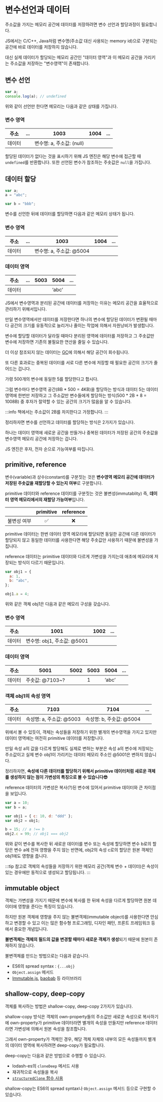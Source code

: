 # 변수선언과 데이터

주소값을 가지는 메모리 공간에 데이터를 저장하려면 변수 선언과 할당과정이 필요합니다.

JS에서는 C/C++, Java처럼 변수명(주소값 대신 사용되는 memory id)으로 구분되는 공간에 바로 데이터를 저장하지 않습니다.

대신 실제 데이터가 할당되는 메모리 공간인 "데이터 영역"과 이 메모리 공간을 가리키는 주소값을 저장하는 "변수영역"이 존재합니다.

## 변수 선언

```js
var a;
console.log(a); // undefined
```

위와 같이 선언만 한다면 메모리는 다음과 같은 상태를 가집니다.

### 변수 영역

| 주소   | ... | 1003                      | 1004 | ... |
| ------ | --- | ------------------------- | ---- | --- |
| 데이터 |     | 변수명: a, 주소값: (null) |      |     |

할당된 데이터가 없다는 것을 표시하기 위해 JS 엔진은 해당 변수에 접근할 때 `undefined`를 반환합니다. 또한 선언된 변수가 참조하는 주솟값은 `null`을 가집니다.

## 데이터 할당

```js
var a;
a = "abc";

var b = "bbb";
```

변수를 선언한 뒤에 데이터를 할당하면 다음과 같은 메모리 상태가 됩니다.

### 변수 영역

| 주소   | ... | 1003                     | 1004 | ... |
| ------ | --- | ------------------------ | ---- | --- |
| 데이터 |     | 변수명: a, 주소값: @5004 |      |     |

### 데이터 영역

| 주소   | ... | 5003 | 5004  | ... |
| ------ | --- | ---- | ----- | --- |
| 데이터 |     |      | ‘abc’ |     |

JS에서 변수영역과 분리된 공간에 데이터를 저장하는 이유는 메모리 공간을 효율적으로 관리하기 위해서입니다.

만일 변수영역에서만 데이터를 저장한다면 하나의 변수에 할당된 데이터가 변환될 때마다 공간의 크기를 유동적으로 늘리거나 줄이는 작업에 의해서 자원낭비가 발생합니다.

변수에 할당할 데이터가 달라질 때마다 분리된 영역에 데이터를 저장하고 그 주솟값만 변수에 저장하면 기존의 불필요한 연산을 줄일 수 있습니다.

더 이상 참조되지 않는 데이터는 [GC](../../../posts/javascript/memory_management/garbage_collector.md)에 의해서 해당 공간이 회수됩니다.

또 다른 효과로는 중복된 데이터를 서로 다른 변수에 저장할 때 필요한 공간의 크기가 줄어드는 겁니다.

가령 500개의 변수에 동일한 5를 할당한다고 합시다.

그럼 변수마다 변수영역 공간(8B \* 500 = 4KB)을 할당하는 방식과 데이터 5는 데이터 영역에 한번만 저장하고 그 주소값만 변수들에게 할당하는 방식(500 \* 2B + 8 = 1008B) 중 후자가 절약할 수 있는 공간의 크기가 많음을 알 수 있습니다.

:::info
책에서는 주소값이 2B를 차지한다고 가정합니다.
:::

정리하자면 변수를 선언하고 데이터를 할당하는 방식은 2가지가 있습니다.

하나는 데이터 영역에 새로운 공간을 만들거나 중복된 데이터가 저장된 공간의 주솟값을 변수영역 메모리 공간에 저장하는 겁니다.

JS 엔진은 후자, 전자 순으로 가능여부를 따집니다.

## primitive, reference

변수(variable)과 상수(constant)를 구분짓는 것은 **변수영역 메모리 공간에 데이터가 저장된 주솟값을 재할당할 수 있는지 여부**로 구분합니다.

primitive 데이터와 reference 데이터를 구분짓는 것은 불변성(immutablity) 즉, **데이터 영역 메모리에서의 재할당 가능여부**입니다.

|             | primitive | reference |
| ----------- | :-------: | :-------: |
| 불변성 여부 |    ✅     |    ❌     |

primitive 데이터는 한번 데이터 영역 메모리에 할당되면 동일한 공간에 다른 데이터가 할당되지 않고 동일한 데이터를 사용한다면 해당 주솟값만 사용하기 때문에 불변성을 가집니다.

reference 데이터는 primitive 데이터와 다르게 가변성을 가지는데 애초에 메모리에 저장되는 방식이 다르기 때문입니다.

```js
var obj1 = {
  a: 1,
  b: "abc",
};

obj1.a = 4;
```

위와 같은 객체 obj1은 다음과 같은 메모리 구성을 갖습니다.

### 변수 영역

| 주소   | 1001                        | 1002 | ... |
| ------ | --------------------------- | ---- | --- |
| 데이터 | 변수명: obj1, 주소값: @5001 |      |     |

### 데이터 영역

| 주소   | 5001            | 5002 | 5003 | 5004  | ... |
| ------ | --------------- | ---- | ---- | ----- | --- |
| 데이터 | 주솟값: @7103~? |      | 1    | ‘abc’ |     |

### 객체 obj1의 속성 영역

| 주소   | 7103                     | 7104                     | ... |
| ------ | ------------------------ | ------------------------ | --- |
| 데이터 | 속성명: a, 주소값: @5003 | 속성명: b, 주솟값: @5004 |     |

위에서 볼 수 있듯이, 객체는 속성들을 저장하기 위한 별개의 변수영역을 가지고 있지만 데이터 영역에는 여전히 primitive 데이터를 저장합니다.

만일 속성 a의 값을 다르게 할당해도 실제로 변하는 부분은 속성 a의 변수에 저장되는 주소값이고 실제 변수 obj1이 가리키는 데이터 메모리 주소인 @5001은 변하지 않습니다.

정리하자면, **속성에 다른 데이터를 할당하기 위해서 primitive 데이터처럼 새로운 객체를 생성하지 않는 점이 가변성의 특징으로 볼 수 있습니다😎**

reference 데이터의 가변성은 복사(?)된 변수에 있어서 primitive 데이터와 큰 차이점을 보입니다.

```js
var a = 10;
var b = a;

var obj1 = { c: 10, d: "ddd" };
var obj2 = obj1;

b = 15; // a !== b
obj2.c = 99; // obj1 === obj2
```

위와 같이 변수를 복사한 뒤 새로운 데이터를 변수 또는 속성에 할당하면 변수 b로의 할당은 변수 a에 전혀 영향을 주지 않는 반면에, obj2의 속성 c로의 할당은 원본 객체인 obj1에도 영향을 줍니다.

:::tip
참고로 객체의 속성들을 저장하기 위한 메모리 공간(객체 변수 + 데이터)은 속성이 있는 경우에만 동적으로 생성되고 할당됩니다.
:::

## immutable object

객체는 가변성을 가지기 때문에 변수에 복사를 한 뒤에 속성을 다르게 할당하면 원본 데이터에 영향을 준다는 특징이 있습니다.

하지만 원본 객체에 영향을 주지 않는 불변객체(immutable object)를 사용한다면 안심하고 변경할 수 있고 이는 많은 함수형 프로그래밍, 디자인 패턴, 프론트 프레임워크 등에서 중요한 개념입니다.

**불변객체는 객체의 필드의 값을 변경할 때마다 새로운 객체가 생성**되기 때문에 원본이 존재하지 않습니다.

불변객체를 만드는 방법으로는 다음과 같습니다.

- ES6의 spread syntax : `{...obj}`
- `Object.assign` 메서드
- [Immutable.js](https://immutable-js.com/), [baobab](https://github.com/Yomguithereal/baobab) 등 라이브러리

## shallow-copy, deep-copy

객체를 복사하는 방법은 shallow-copy, deep-copy 2가지가 있습니다.

shallow-copy 방식은 객체의 own-property들의 주소값만 새로운 속성으로 복사하기에 own-property가 primitive 데이터라면 별개의 속성을 만들지만 reference 데이터라면 가변성에 의해서 원본 속성을 참조합니다.

그래서 own-property가 객체인 경우, 해당 객체 자체와 내부의 모든 속성들까지 별개의 데이터 영역에 복사하려면 deep-copy가 필요합니다.

deep-copy는 다음과 같은 방법으로 수행할 수 있습니다.

- lodash-es의 `cloneDeep` 메서드 사용
- 재귀적으로 속성들을 복사
- [`structuredClone` 함수 사용](https://www.builder.io/blog/structured-clone)

shallow-copy는 ES6의 spread syntax나 `Object.assign` 메서드 등으로 구현할 수 있습니다.
